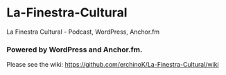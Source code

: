 # La-Finestra-Cultural
La Finestra Cultural - Podcast, WordPress, Anchor.fm

### Powered by WordPress and Anchor.fm.

Please see the wiki: 
https://github.com/erchinoK/La-Finestra-Cultural/wiki
